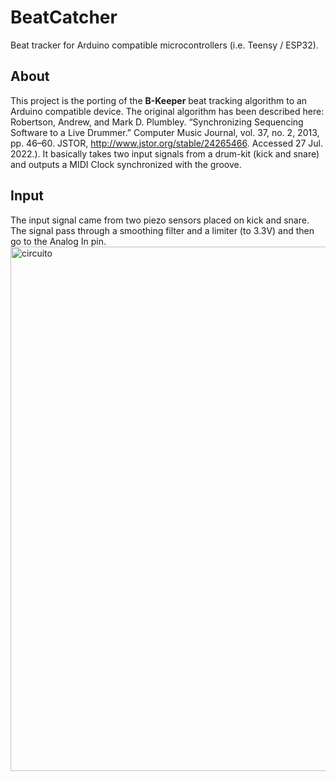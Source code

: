 # BeatCatcher
Beat tracker for Arduino compatible microcontrollers (i.e. Teensy / ESP32).

## About
This project is the porting of the **B-Keeper** beat tracking algorithm to an Arduino compatible device. The original algorithm has been described here: Robertson, Andrew, and Mark D. Plumbley. “Synchronizing Sequencing Software to a Live Drummer.” Computer Music Journal, vol. 37, no. 2, 2013, pp. 46–60. JSTOR, http://www.jstor.org/stable/24265466. Accessed 27 Jul. 2022.). It basically takes two input signals from a drum-kit (kick and snare) and outputs a MIDI Clock synchronized with the groove. 

## Input
The input signal came from two piezo sensors placed on kick and snare. The signal pass through a smoothing filter and a limiter (to 3.3V) and then go to the Analog In pin. <img width="839" alt="circuito" src="https://user-images.githubusercontent.com/79301372/181357966-652a7ec0-a377-424d-9434-f0e07ecfd4c4.png">

